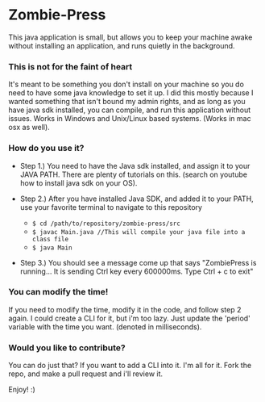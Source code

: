 # Zombie-Press

This java application is small, but allows you to keep your machine awake without installing an application, and runs quietly in the background.

### This is not for the faint of heart

It's meant to be something you don't install on your machine so you do need to have some java knowledge to set it up. I did this mostly because I wanted something that isn't bound my admin rights, and as long as you have java sdk installed, you can compile, and run this application without issues. Works in Windows and Unix/Linux based systems. (Works in mac osx as well).

### How do you use it?

- Step 1.) You need to have the Java sdk installed, and assign it to your JAVA PATH. There are plenty of tutorials on this. (search on youtube how to install java sdk on your OS).

- Step 2.) After you have installed Java SDK, and added it to your PATH, use your favorite terminal to navigate to this repository
	- `$ cd /path/to/repository/zombie-press/src`
	- `$ javac Main.java //This will compile your java file into a class file`
	- `$ java Main` 

- Step 3.) You should see a message come up that says "ZombiePress is running... It is sending Ctrl key every 600000ms. Type Ctrl + c to exit"

### You can modify the time!

If you need to modify the time, modify it in the code, and follow step 2 again. I could create a CLI for it, but i'm too lazy. Just update the 'period' variable with the time you want. (denoted in milliseconds).

### Would you like to contribute?
You can do just that? If you want to add a CLI into it. I'm all for it. Fork the repo, and make a pull request and i'll review it.

Enjoy! :)  